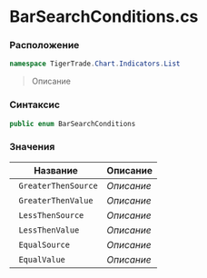 
# BarSearchConditions.cs
### Расположение
```csharp
namespace TigerTrade.Chart.Indicators.List
```



> Описание

### Синтаксис
```csharp
public enum BarSearchConditions
```


### Значения
| Название | Описание |
| --- | --- |
| ` GreaterThenSource` | *Описание* |
| ` GreaterThenValue` | *Описание* |
| ` LessThenSource` | *Описание* |
| ` LessThenValue` | *Описание* |
| ` EqualSource` | *Описание* |
| ` EqualValue` | *Описание* |




